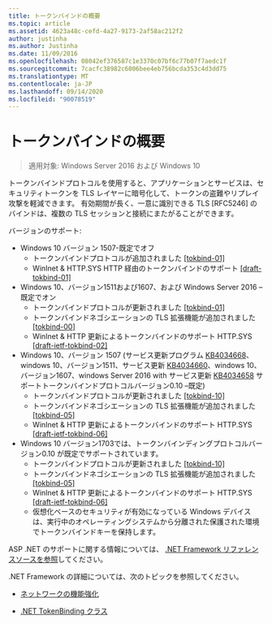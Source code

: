 ```yaml
---
title: トークンバインドの概要
ms.topic: article
ms.assetid: 4623a48c-cefd-4a27-9173-2af58ac212f2
author: justinha
ms.author: Justinha
ms.date: 11/09/2016
ms.openlocfilehash: 08042ef376587c1e3370c07bf6c77b07f7aedc1f
ms.sourcegitcommit: 7cacfc38982c6006bee4eb756bcda353c4d3dd75
ms.translationtype: MT
ms.contentlocale: ja-JP
ms.lasthandoff: 09/14/2020
ms.locfileid: "90078519"
---
```

# <a name="introducing-token-binding"></a>トークンバインドの概要

>適用対象: Windows Server 2016 および Windows 10

トークンバインドプロトコルを使用すると、アプリケーションとサービスは、セキュリティトークンを TLS レイヤーに暗号化して、トークンの盗難やリプレイ攻撃を軽減できます。
有効期間が長く、一意に識別できる TLS [RFC5246] のバインドは、複数の TLS セッションと接続にまたがることができます。

バージョンのサポート:

- Windows 10 バージョン 1507-既定でオフ
    - トークンバインドプロトコルが追加されました [[tokbind-01]](https://datatracker.ietf.org/doc/draft-ietf-tokbind-protocol/01/)
    - WinInet & HTTP.SYS HTTP 経由のトークンバインドのサポート [[draft-tokbind-01]](https://datatracker.ietf.org/doc/draft-ietf-tokbind-https/01/)
- Windows 10、バージョン1511および1607、および Windows Server 2016 –既定でオン
    - トークンバインドプロトコルが更新されました [[tokbind-01]](https://datatracker.ietf.org/doc/draft-ietf-tokbind-protocol/01/)
    - トークンバインドネゴシエーションの TLS 拡張機能が追加されました [[tokbind-00]](https://tools.ietf.org/html/draft-popov-tokbind-negotiation-00)
    - WinInet & HTTP 更新によるトークンバインドのサポート HTTP.SYS [[draft-ietf-tokbind-02]](https://datatracker.ietf.org/doc/draft-ietf-tokbind-https/02/)
- Windows 10、バージョン 1507 (サービス更新プログラム [KB4034668](https://support.microsoft.com/kb/KB4034668)、windows 10、バージョン1511、サービス更新 [KB4034660](https://support.microsoft.com/kb/KB4034660)、windows 10、バージョン1607、windows Server 2016 with サービス更新 [KB4034658](https://support.microsoft.com/kb/KB4034658) サポートトークンバインドプロトコルバージョン0.10 –既定)
    - トークンバインドプロトコルが更新されました [[tokbind-10]](https://datatracker.ietf.org/doc/draft-ietf-tokbind-protocol/10/)
    - トークンバインドネゴシエーションの TLS 拡張機能が追加されました [[tokbind-05]](https://tools.ietf.org/html/draft-ietf-tokbind-negotiation-05)
    - WinInet & HTTP 更新によるトークンバインドのサポート HTTP.SYS [[draft-ietf-tokbind-06]](https://datatracker.ietf.org/doc/draft-ietf-tokbind-https/06/)
- Windows 10 バージョン1703では、トークンバインディングプロトコルバージョン0.10 が既定でサポートされています。
    - トークンバインドプロトコルが更新されました [[tokbind-10]](https://datatracker.ietf.org/doc/draft-ietf-tokbind-protocol/10/)
    - トークンバインドネゴシエーションの TLS 拡張機能が追加されました [[tokbind-05]](https://tools.ietf.org/html/draft-ietf-tokbind-negotiation-05)
    - WinInet & HTTP 更新によるトークンバインドのサポート HTTP.SYS [[draft-ietf-tokbind-06]](https://datatracker.ietf.org/doc/draft-ietf-tokbind-https/06/)
    - 仮想化ベースのセキュリティが有効になっている Windows デバイスは、実行中のオペレーティングシステムから分離された保護された環境でトークンバインドキーを保持します。

ASP .NET のサポートに関する情報については、 [.NET Framework リファレンスソースを参照](https://referencesource.microsoft.com/#System.Web/ITlsTokenBindingInfo.cs,4a5e5668f5c31170)してください。

.NET Framework の詳細については、次のトピックを参照してください。

- [ネットワークの機能強化](https://blogs.msdn.microsoft.com/dotnet/2015/11/30/net-framework-4-6-1-is-now-available/#networking)

- [.NET TokenBinding クラス](/dotnet/api/system.security.authentication.extendedprotection.tokenbinding?view=netframework-4.8)